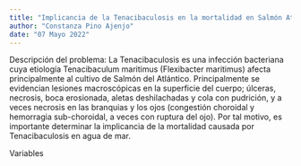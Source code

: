```yaml
---
title: "Implicancia de la Tenacibaculosis en la mortalidad en Salmón Atlántico"
author: "Constanza Pino Ajenjo"
date: "07 Mayo 2022"
---
```


Descripción del problema: 
La Tenacibaculosis es una infección bacteriana cuya etiología Tenacibaculum maritimus (Flexibacter maritimus) afecta principalmente al cultivo de Salmón del Atlántico. Principalmente se evidencian lesiones macroscópicas
en la superficie del cuerpo; úlceras, necrosis, boca erosionada, aletas deshilachadas y cola con pudrición,
y a veces necrosis en las branquias y los ojos (congestión choroidal y hemorragia sub-choroidal, a
veces con ruptura del ojo). Por tal motivo, es importante determinar la implicancia de la mortalidad causada por Tenacibaculosis en agua de mar.

Variables




